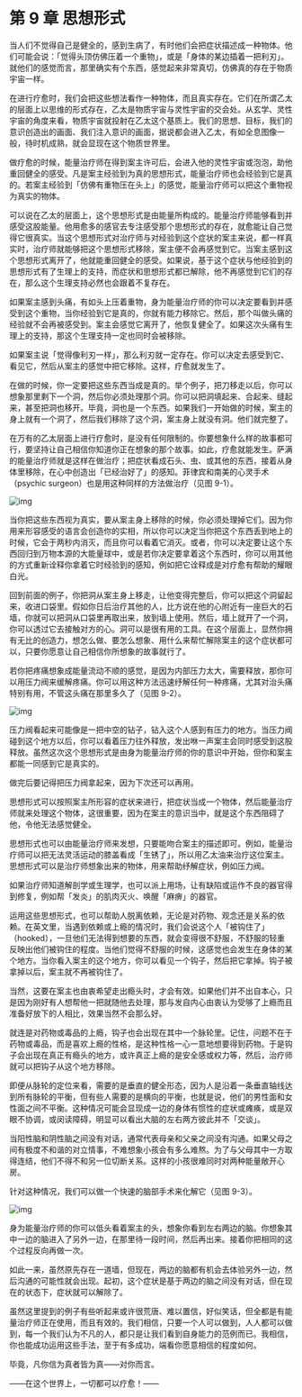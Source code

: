 # 第 9 章 思想形式

当人们不觉得自己是健全的，感到生病了，有时他们会把症状描述成一种物体。他们可能会说：「觉得头顶仿佛压着一个重物」，或是「身体的某边插着一把利刃」。就他们的感觉而言，那里确实有个东西，感觉起来非常真切，仿佛真的存在于物质宇宙一样。

在进行疗愈时，我们会把这些想法看作一种物体，而且真实存在。它们在所谓乙太的层面上以思维的形式存在，乙太是物质宇宙与灵性宇宙的交会处。从玄学、灵性宇宙的角度来看，物质宇宙就投射在乙太这个基质上。我们的思想、目标，我们的意识创造出的画面、我们注入意识的画面，据说都会进入乙太，有如全息图像一般，待时机成熟，就会显现在这个物质世界里。

做疗愈的时候，能量治疗师在得到案主许可后，会进入他的灵性宇宙或泡泡，助他重回健全的感受。凡是案主经验到为真的思想形式，能量治疗师也会经验到它是真的。若案主经验到「仿佛有重物压在头上」的感觉，能量治疗师可以把这个重物视为真实的物体。

可以说在乙太的层面上，这个思想形式是由能量所构成的。能量治疗师能够看到并感受这股能量。他用愈多的感官去专注感受那个思想形式的存在，就愈能让自己觉得它很真实。当这个思想形式对治疗师与对经验到这个症状的案主来说，都一样真实时，治疗师就能够把这个思想形式移除，案主便不会再感觉到它。当案主感到这个思想形式离开了，他就能重回健全的感受。如果说，基于这个症状与他经验到的思想形式有了生理上的支持，而症状和思想形式都已解除，他不再感觉到它们的存在，那么这个生理支持必然也会跟着不复存在。

如果案主感到头痛，有如头上压着重物，身为能量治疗师的你可以决定要看到并感受到这个重物，当你经验到它是真的，你就有能力移除它。然后，那个叫做头痛的经验就不会再被感受到。案主会感觉它离开了，他恢复健全了。如果这次头痛有生理上的支持，那这个生理支持一定也同时会被移除。

如果案主说「觉得像利刃一样」，那么利刃就一定存在。你可以决定去感受到它、看见它，然后从案主的感觉中把它移除。这样，疗愈就发生了。

在做的时候，你一定要把这些东西当成是真的。举个例子，把刀移走以后，你可以想象那里剩下一个洞，然后你必须处理那个洞。你可以把洞填起来、合起来、缝起来，甚至把洞也移开。毕竟，洞也是一个东西。如果我们一开始做的时候，案主的身上就有一个洞了，然后我们移除了这个洞，案主身上就没有洞。他们就完整了。

在万有的乙太层面上进行疗愈时，是没有任何限制的。你要想象什么样的故事都可行，要坚持让自己相信你知道你正在想象的那个故事。如此，疗愈就能发生。萨满的能量治疗师就是这样在做治疗；把症状看成石头、虫、或其他的东西，接着从身体里移除，在心中创造出「已经治好了」的感知。菲律宾和南美的心灵手术（psychic surgeon）也是用这种同样的方法做治疗（见图 9-1）。

![img](9-1.png)

当你把这些东西视为真实，要从案主身上移除的时候，你必须处理掉它们。因为你用来形容感受的语言会创造你的实相，所以你可以决定当你把这个东西丢到地上的时候，它会于两秒内消灭，而且你可以看着它消灭。或者，你可以决定要让这个东西回归到万物本源的大能量球中，或是若你决定要拿着这个东西时，你可以用其他的方式重新诠释你拿着它时经验到的感知，例如把它诠释成是对疗愈有帮助的耀眼白光。

回到前面的例子，你把洞从案主身上移走，让他变得完整后，你可以把这个洞留起来，收进口袋里。假如你日后治疗其他的人，比方说在他的心附近有一座巨大的石墙，你就可以把洞从口袋里再取出来，放到墙上使用。然后，墙上就开了一个洞，你可以透过它去接触对方的心。洞可以是很有用的工具。在这个层面上，显然你拥有无比的创造力，想怎么做、要怎么想象、用什么来帮忙解除案主的这个症状都可以，只要你愿意让自己相信你所想象的故事就行了。

若你把疼痛想象成能量流动不顺的感觉，是因为内部压力太大，需要释放，那你可以用压力阀来缓解疼痛。你可以用这种方法迅速纾解任何一种疼痛，尤其对治头痛特别有用，不管这头痛在那里多久了（见图 9-2）。

![img](9-2.png)

压力阀看起来可能像是一把中空的钻子，钻入这个人感到有压力的地方。当压力阀碰到这个地方以后，你可以看着压力往外释放，发出咻一声案主会同时感受到这股释放。虽然这次这个思想形式是由身为能量治疗师的你的意识中开始，但你和案主都能一同感到它是真实的。

做完后要记得把压力阀拿起来，因为下次还可以再用。

思想形式可以按照案主所形容的症状来进行，把症状当成一个物体，然后能量治疗师就来处理这个物体，这很重要，因为在案主的意识当中，就是这个东西阻碍了他，令他无法感觉健全。

思想形式也可以由能量治疗师来发想，只要能吻合案主的描述即可。例如，能量治疗师可以把无法灵活运动的膝盖看成「生锈了」，所以用乙太油来治疗这位案主。思想形式可以是治疗师想象出来的物体，用来帮助纾解症状，例如压力阀。

如果治疗师知道解剖学或生理学，也可以派上用场，让有缺陷或运作不良的器官得到修复，例如帮「发炎」的肌肉灭火、唤醒「麻痹」的器官。

运用这些思想形式，也可以帮助人脱离依赖，无论是对药物、观念还是关系的依赖。在英文里，当遇到依赖或上瘾的情况时，我们会说这个人「被钩住了」（hooked），一旦他们无法得到想要的东西，就会变得很不舒服，不舒服的轻重反映出他们被钩住的程度。当他们觉得不舒服的时候，这感觉也会发生在身体的某个地方。当你看入案主的这个地方，你可以看见一个钩子，然后把它拿掉。钩子被拿掉以后，案主就不再被钩住了。

当然，这要在案主也由衷希望走出瘾头时，才会有效。如果他们并不出自本心，只是因为刚好有人想帮他一把就随他去处理，那与发自内心由衷认为受够了上瘾而且准备好放下的人相比，效果当然不会那么好。

就连是对药物或毒品的上瘾，钩子也会出现在其中一个脉轮里。记住，问题不在于药物或毒品，而是喜欢上瘾的性格，是这种性格一心一意地想要得到药物。于是钩子会出现在真正有瘾头的地方，或许真正上瘾的是安全感或权力等，然后，治疗师就可以把钩子从这个地方移除。

即便从脉轮的定位来看，需要的是垂直的健全形态，因为人是沿着一条垂直轴线达到所有脉轮的平衡，但有些人需要的是横向的平衡，也就是说，他们的男性面和女性面之间不平衡。这种情况可能会显现成一边的身体有惯性的症状或瘫痪，或是双眼不协调，或闵读障碍，明显可以看出大脑的左右两方彼此并不「交谈」。

当阳性脑和阴性脑之间没有对话，通常代表母亲和父亲之间没有沟通。如果父母之间有极度不和谐的对立情事，不难想象小孩会有多么难熬。为了与父母其中一方取得连结，他们不得不和另一位切断关系。这样的小孩很难同时对两种能量敞开心房。

针对这种情况，我们可以做一个快速的脑部手术来化解它（见图 9-3）。

![img](9-3.png)

身为能量治疗师的你可以低头看着案主的头，想象你看到左右两边的脑。你想象其中一边的脑进入了另外一边，在那里待一段时间，然后再出来。接着你把相同的这个过程反向再做一次。

如此一来，虽然原先存在一道墙，但现在，两边的脑都有机会去体验另外一边，然后沟通的可能性就会出现。起初，这个症状是基于两边的脑之间没有对话，但在现在的状态下，症状就可以解除了。

虽然这里提到的例子有些听起来或许很荒唐、难以置信，好似笑话，但全都是有能量治疗师正在使用，而且有效的。我们相信，只要一个人可以做到，人人都可以做到，每一个我们认为不凡的人，都只是让我们看到自身能力的范例而已。我相信，你也能成功运用这些手法，至于有多成功，端看你愿意相信的程度如何。

毕竟，凡你信为真者皆为真——对你而言。

——在这个世界上，一切都可以疗愈！——
